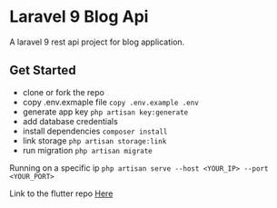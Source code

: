 # Laravel 9 Blog Api

A laravel 9 rest api project for blog application.

## Get Started

-   clone or fork the repo
-   copy .env.exmaple file `copy .env.example .env`
-   generate app key `php artisan key:generate`
-   add database credentials
-   install dependencies `composer install`
-   link storage `php artisan storage:link`
-   run migration `php artisan migrate`

Running on a specific ip `php artisan serve --host <YOUR_IP> --port <YOUR_PORT>`

Link to the flutter repo [Here](https://github.com/linesdemigod/flutter-blog)
